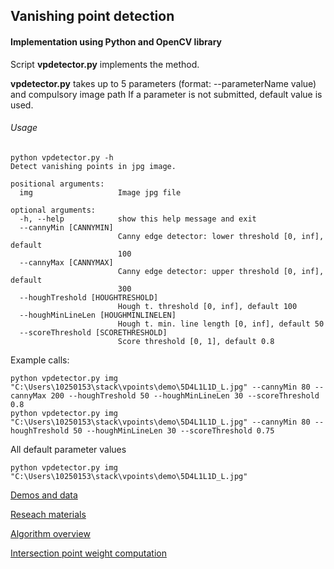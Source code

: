 ## Vanishing point detection
#### Implementation using Python and OpenCV library
Script **vpdetector.py** implements the method.  

**vpdetector.py** takes up to 5 parameters (format: --parameterName value) and compulsory image path
If a parameter is not submitted, default value is used. 

###### Usage 
```console
python vpdetector.py -h
Detect vanishing points in jpg image.

positional arguments:
  img                   Image jpg file

optional arguments:
  -h, --help            show this help message and exit
  --cannyMin [CANNYMIN]
                        Canny edge detector: lower threshold [0, inf], default
                        100
  --cannyMax [CANNYMAX]
                        Canny edge detector: upper threshold [0, inf], default
                        300
  --houghTreshold [HOUGHTRESHOLD]
                        Hough t. threshold [0, inf], default 100
  --houghMinLineLen [HOUGHMINLINELEN]
                        Hough t. min. line length [0, inf], default 50
  --scoreThreshold [SCORETHRESHOLD]
                        Score threshold [0, 1], default 0.8

```
Example calls:
```console
python vpdetector.py img "C:\Users\10250153\stack\vpoints\demo\5D4L1L1D_L.jpg" --cannyMin 80 --cannyMax 200 --houghTreshold 50 --houghMinLineLen 30 --scoreThreshold 0.8
python vpdetector.py img "C:\Users\10250153\stack\vpoints\demo\5D4L1L1D_L.jpg" --cannyMin 80 --houghTreshold 50 --houghMinLineLen 30 --scoreThreshold 0.75
```
All default parameter values
```console
python vpdetector.py img "C:\Users\10250153\stack\vpoints\demo\5D4L1L1D_L.jpg"
```
[Demos and data](https://miroslavradojevic.stackstorage.com/s/bMmDUMfDsiHau6o)

[Reseach materials](https://miroslavradojevic.stackstorage.com/s/aGTI3Q4R5NY5SWJ)

[Algorithm overview](https://miroslavradojevic.stackstorage.com/s/JBZf9Z0dy7GYcwH)

[Intersection point weight computation](https://miroslavradojevic.stackstorage.com/s/diCY5KyNmYhyNrB)



